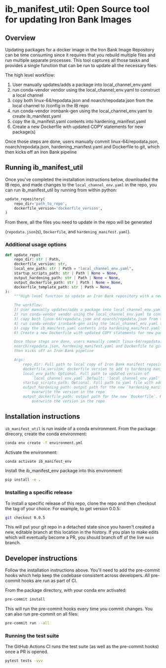 # ib_manifest_util: Open Source tool for updating Iron Bank Images

## Overview

Updating packages for a docker image in the Iron Bank Image Repository can be
time consuming since it requires that you rebuild multiple files and run
multiple separate processes. This tool captures all those tasks and provides
a single function that can be run to update all the necessary files.

The high level workflow:
1) User manually updates/adds a package into local_channel_env.yaml
2) run conda-vendor vendor using the local_channel_env.yaml to construct a local channel
3) copy both linux-64/repodata.json and noarch/repodata.json from the local channel to /config in the IB repo
4) run conda-vendor ironbank-gen using the local_channel_env.yaml to create ib_manifest.yaml
5) copy the ib_manifest.yaml contents into hardening_manifest.yaml
6) Create a new Dockerfile with updated COPY statements for new package(s)

Once those steps are done, users manually commit linux-64/repodata.json,
noarch/repodata.json, hardening_manifest.yaml and Dockerfile to git, which
then kicks off an Iron Bank pipeline

## Running ib_manifest_util

Once you've completed the installation instructions below, downloaded the IB
repo, and made changes to the `local_channel_env.yaml` in the repo, you can run
ib_manifest_util by running from within python:

```python
update_repository(
    repo_dir='path_to_repo',
    dockerfile_version='dockerfile_version',
)
```

From there, all the files you need to update in the repo will be generated

(`repodata.json`(s), `Dockerfile`, and `hardening_manifest.yaml`).

### Additional usage options

```python
def update_repo(
    repo_dir: str | Path,
    dockerfile_version: str,
    local_env_path: str | Path = "local_channel_env.yaml",
    startup_scripts_path: str | Path | None = None,
    output_hardening_path: str | Path | None = None,
    output_dockerfile_path: str | Path | None = None,
    dockerfile_template_path: str | Path = None,
):
    """High level function to update an Iron Bank repository with a new environment.

    The workflow:
    1) User manually updates/adds a package into local_channel_env.yaml
    2) run conda-vendor vendor using the local_channel_env.yaml to construct a local channel
    3) copy both linux-64/repodata.json and noarch/repodata.json from the local channel to /config in the IB repo
    4) run conda-vendor ironbank-gen using the local_channel_env.yaml to create ib_manifest.yaml
    5) copy the ib_manifest.yaml contents into hardening_manifest.yaml
    6) Create a new Dockerfile with updated COPY statements for new package(s)

    Once those steps are done, users manually commit linux-64/repodata.json,
    noarch/repodata.json, hardening_manifest.yaml and Dockerfile to git, which
    then kicks off an Iron Bank pipeline

    Args:
        repo_dir: Full path to local copy of Iron Bank manifest repository.
        dockerfile_version: dockerfile version to add to hardening manifest.
        local_env_path: Optional. Full path to updated version of
            `local_channel_env.yaml`.Default: 'local_channel_env.yaml'
        startup_scripts_path: Optional. Full path to yaml file with additional startup scripts.
        output_hardening_path: output path for the new `hardening_manifest.yaml`. Use `None` to
            overwrite the version in the repo
        output_dockerfile_path: output path for the new `Dockerfile`. Use `None` to
            overwrite the version in the repo
```

## Installation instructions

`ib_manifest_util` is run inside of a conda environment. From the package direcory, create
the conda environment:
```bash
conda env create -f environment.yml
```
Activate the environment:
```bash
conda activate ib_manifest_env
```
Install the ib_manifest_env package into this environment:
```bash
pip install -e .
```

### Installing a specific release

To install a specific release of this repo, clone the repo and then checkout
the tag of your choice. For example, to get version 0.0.5:

```bash
git checkout 0.0.5
```

This will put your git repo in a detached state since you haven't created a
new, editable branch at this location in the history. If you plan to make
edits which will eventually become a PR, you should branch off of the live
`main` branch.


## Developer instructions

Follow the installation instructions above. You'll need to add the pre-commit
hooks which help keep the codebase consistent across developers. All pre-commit
hooks are run as part of CI.

From the package directory, with your conda env activated:

```bash
pre-commit install
```

This will run the pre-commit hooks every time you commit changes. You can
also run pre-commit on all files:

```bash
pre-commit run --all
```

### Running the test suite

The GitHub Actions CI runs the test suite (as well as the pre-commit hooks) once a
PR is opened.

```bash
pytest tests -vvv
```
